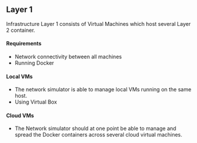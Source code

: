 ## Layer 1

Infrastructure Layer 1 consists of Virtual Machines which host several Layer 2 container.

#### Requirements 

* Network connectivity between all machines 
* Running Docker

#### Local VMs

* The network simulator is able to manage local VMs running on the same host. 
* Using Virtual Box

#### Cloud VMs

* The Network simulator should at one point be able to manage and spread the Docker containers across several cloud virtual machines.